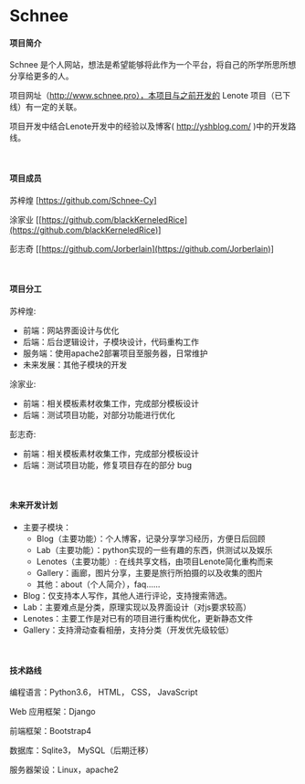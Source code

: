 # Schnee

#### 项目简介

Schnee 是个人网站，想法是希望能够将此作为一个平台，将自己的所学所思所想分享给更多的人。

项目网址（http://www.schnee.pro），本项目与之前开发的 Lenote 项目（已下线）有一定的关联。

项目开发中结合Lenote开发中的经验以及博客( http://yshblog.com/ )中的开发路线。

<br/>

#### 项目成员

 苏梓煌  [https://github.com/Schnee-Cy]

 涂家业  [[https://github.com/blackKerneledRice](https://github.com/blackKerneledRice)]

 彭志奇  [[https://github.com/Jorberlain](https://github.com/Jorberlain)]

<br/>

#### 项目分工

苏梓煌:

- 前端：网站界面设计与优化
- 后端：后台逻辑设计，子模块设计，代码重构工作
- 服务端：使用apache2部署项目至服务器，日常维护
- 未来发展：其他子模块的开发


涂家业:

* 前端：相关模板素材收集工作，完成部分模板设计
* 后端：测试项目功能，对部分功能进行优化

彭志奇:

- 前端：相关模板素材收集工作，完成部分模板设计
- 后端：测试项目功能，修复项目存在的部分 bug

<br/>

#### 未来开发计划

- 主要子模块：
  - Blog（主要功能）：个人博客，记录分享学习经历，方便日后回顾
  - Lab（主要功能）：python实现的一些有趣的东西，供测试以及娱乐
  - Lenotes（主要功能）: 在线共享文档，由项目Lenote简化重构而来
  - Gallery：画廊，图片分享，主要是旅行所拍摄的以及收集的图片
  - 其他：about（个人简介），faq......
- Blog：仅支持本人写作，其他人进行评论，支持搜索筛选。
- Lab：主要难点是分类，原理实现以及界面设计（对js要求较高）
- Lenotes：主要工作是对已有的项目进行重构优化，更新静态文件
- Gallery：支持滑动查看相册，支持分类（开发优先级较低）

<br/>

#### 技术路线

编程语言：Python3.6， HTML， CSS， JavaScript

Web 应用框架：Django

前端框架：Bootstrap4

数据库：Sqlite3， MySQL（后期迁移）

服务器架设：Linux，apache2

